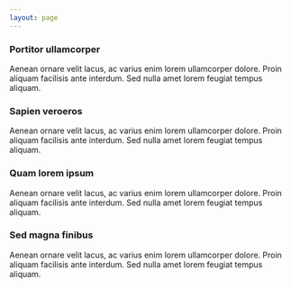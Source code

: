 ```yaml
---
layout: page
---
```



<div class="features">
		<article>
			<span class="icon fa-diamond"></span>
			<div class="content">
				<h3>Portitor ullamcorper</h3>
				<p>Aenean ornare velit lacus, ac varius enim lorem ullamcorper dolore. Proin aliquam facilisis ante interdum. Sed nulla amet lorem feugiat tempus aliquam.</p>
			</div>
		</article>
		<article>
			<span class="icon fa-paper-plane"></span>
			<div class="content">
				<h3>Sapien veroeros</h3>
				<p>Aenean ornare velit lacus, ac varius enim lorem ullamcorper dolore. Proin aliquam facilisis ante interdum. Sed nulla amet lorem feugiat tempus aliquam.</p>
			</div>
		</article>
		<article>
			<span class="icon fa-rocket"></span>
			<div class="content">
				<h3>Quam lorem ipsum</h3>
				<p>Aenean ornare velit lacus, ac varius enim lorem ullamcorper dolore. Proin aliquam facilisis ante interdum. Sed nulla amet lorem feugiat tempus aliquam.</p>
			</div>
		</article>
		<article>
			<span class="icon fa-signal"></span>
			<div class="content">
				<h3>Sed magna finibus</h3>
				<p>Aenean ornare velit lacus, ac varius enim lorem ullamcorper dolore. Proin aliquam facilisis ante interdum. Sed nulla amet lorem feugiat tempus aliquam.</p>
			</div>
		</article>
	</div>

<!-- Main Content -->
<!-- {% for tag in site.tags %}
	<div>
		{% for post in tag[1] %}
		<div class="categories"> 
			<div>
				<a href="{{ post.url | prepend: site.baseurl }}">
					<span class="image main"><img src="assets/images/{{ post.images }}.jpg" alt="" /></span>
					<h3>{{ post.title }}</h3>
				</a>
				<p>{{ post.date | date:"%Y-%m-%d" }}</p>
			</div>
		</div>
		{% endfor %}
	</div>
	<hr>
{% endfor %} -->

